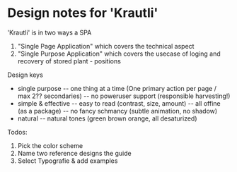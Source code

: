# Design notes for 'Krautli' #

'Krautli' is in two ways a SPA
1. "Single Page Application" which covers the technical aspect
2. "Single Purpose Application" which covers the usecase of loging and recovery of stored plant - positions

Design keys
- single purpose
-- one thing at a time (One primary action per page / max 2?? secondaries)
-- no poweruser support (responsible harvesting!)
- simple & effective
-- easy to read (contrast, size, amount)
-- all offine (as a package)
-- no fancy schmancy (subtle animation, no shadow)
- natural
-- natural tones (green brown orange, all desaturized)

Todos:
1. Pick the color scheme
2. Name two reference designs the guide
3. Select Typografie & add examples
